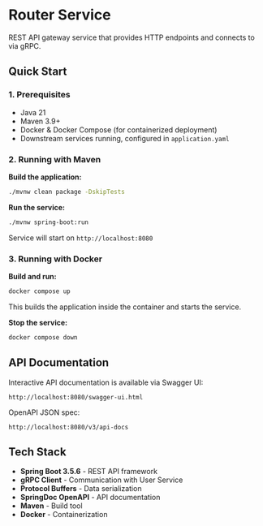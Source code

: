 # Router Service

REST API gateway service that provides HTTP endpoints and connects to  via gRPC.

## Quick Start

### 1. Prerequisites

- Java 21
- Maven 3.9+
- Docker & Docker Compose (for containerized deployment)
- Downstream services running, configured in `application.yaml`

### 2. Running with Maven

**Build the application:**
```bash
./mvnw clean package -DskipTests
```

**Run the service:**
```bash
./mvnw spring-boot:run
```

Service will start on `http://localhost:8080`

### 3. Running with Docker

**Build and run:**
```bash
docker compose up
```

This builds the application inside the container and starts the service.

**Stop the service:**
```bash
docker compose down
```

## API Documentation

Interactive API documentation is available via Swagger UI:
```
http://localhost:8080/swagger-ui.html
```

OpenAPI JSON spec:
```
http://localhost:8080/v3/api-docs
```

## Tech Stack

- **Spring Boot 3.5.6** - REST API framework
- **gRPC Client** - Communication with User Service
- **Protocol Buffers** - Data serialization
- **SpringDoc OpenAPI** - API documentation
- **Maven** - Build tool
- **Docker** - Containerization